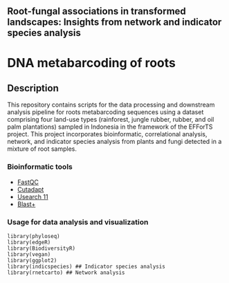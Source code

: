 ## Root-fungal associations in transformed landscapes: Insights from network and indicator species analysis
# DNA metabarcoding of roots

## Description 
This repository contains scripts for the data processing and downstream analysis pipeline for roots metabarcoding sequences using a dataset comprising four land-use types (rainforest, jungle rubber, rubber, and oil palm plantations) sampled in Indonesia in the framework of the EFForTS project. This project incorporates bioinformatic, correlational analysis, network, and indicator species analysis from plants and fungi detected in a mixture of root samples. 

### Bioinformatic tools
* [FastQC](https://www.bioinformatics.babraham.ac.uk/projects/fastqc/)
* [Cutadapt](https://cutadapt.readthedocs.io/en/stable/)
* [Usearch 11](https://www.drive5.com/usearch/download.html)
* [Blast+](https://ftp.ncbi.nlm.nih.gov/blast/executables/blast+/)
### Usage for data analysis and visualization
```
library(phyloseq)
library(edgeR)
library(BiodiversityR)
library(vegan)
library(ggplot2)
library(indicspecies) ## Indicator species analysis
library(rnetcarto) ## Network analysis
```
 
